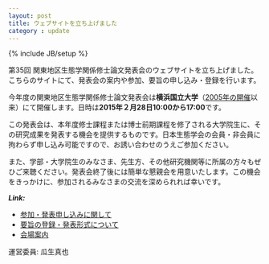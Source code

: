 ```yaml
---
layout: post
title: ウェブサイトを立ち上げました 
category : update
---
```

{% include JB/setup %}

第35回 関東地区生態学関係修士論文発表会のウェブサイトを立ち上げました。こちらのサイトにて、発表会の案内や参加、要旨の申し込み・登録を行います。

今年度の関東地区生態学関係修士論文発表会は**横浜国立大学**（[2005年の開催](http://vege1.kan.ynu.ac.jp/lab/kantochiku.htm)以来）にて開催します。日時は**2015年２月28日10:00から17:00**です。

この発表会は、本年度修士課程または博士前期課程を修了される大学院生に、その研究成果を発表する機会を提供するものです。日本生態学会の会員・非会員に拘わらず申し込み可能ですので、お誘い合わせのうえご参加ください。

また、学部・大学院生のみなさま、先生方、その他研究機関等に所属の方々もぜひご来聴ください。発表会終了後には簡単な懇親会を用意いたします。この機会をきっかけに、参加されるみなさまの交流を深められれば幸いです。

***Link:***

* [参加・発表申し込みに関して](../registration.html)
* [要旨の登録・発表形式について](../presentation.html)
* [会場案内](../access.html)

運営委員: 瓜生真也



